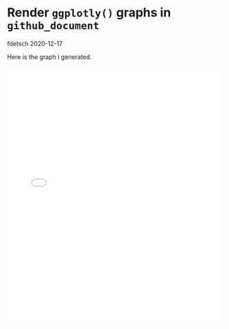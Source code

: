 Render `ggplotly()` graphs in `github_document`
================
fdetsch
2020-12-17

Here is the graph I generated.

<!--html_preserve-->
<iframe src="/Users/johnshamshoian/Documents/R_projects/LFBayes/Example/index.html" width="100%" height="600" scrolling="no" seamless="seamless" frameBorder="0">
</iframe>
<!--/html_preserve-->

